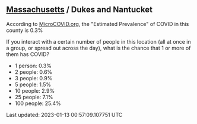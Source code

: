 
## [Massachusetts](/united-states/massachusetts) / Dukes and Nantucket

According to [MicroCOVID.org](http://microcovid.org),
the "Estimated Prevalence" of COVID in this county is 0.3%

If you interact with a certain number of people in this location
(all at once in a group, or spread out across the day), what is the chance that
1 or more of them has COVID?

- 1 person: 0.3%
- 2 people: 0.6%
- 3 people: 0.9%
- 5 people: 1.5%
- 10 people: 2.9%
- 25 people: 7.1%
- 100 people: 25.4%

Last updated: 2023-01-13 00:57:09.107751 UTC
